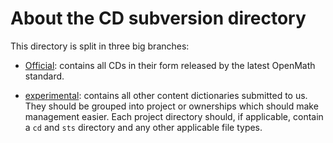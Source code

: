 # About the CD subversion directory

This directory is split in three big branches:
* [Official](Official): contains all CDs in their form released by the latest
        OpenMath standard.
<!-- * [OfficialDraft](OfficialDraft): contains current work into making the next version
        of the official content-dictionaries for the upcoming OpenMath standard.
-->
* [experimental](experimental): contains all other content dictionaries submitted to us.
  They should be grouped into project or ownerships which should make management easier.
  Each project directory should, if applicable, contain a `cd` and `sts` directory and any
  other applicable file types.
